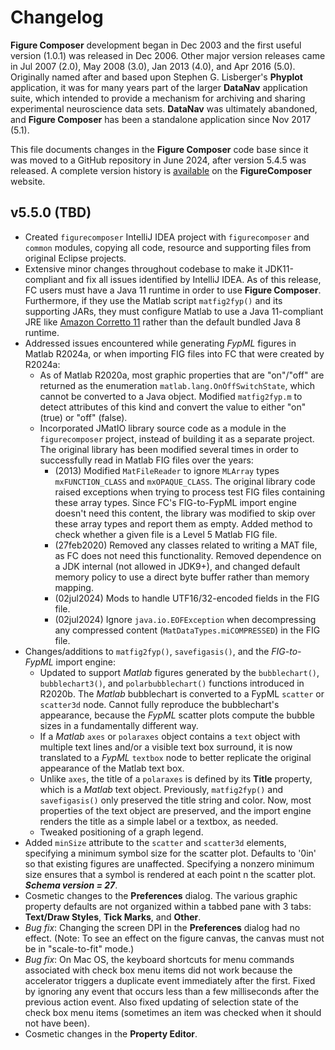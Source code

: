 # Changelog

**Figure Composer** development began in Dec 2003 and the first useful version (1.0.1) was released in Dec 2006.
Other major version releases came in Jul 2007 (2.0), May 2008 (3.0), Jan 2013 (4.0), and Apr 2016 (5.0). Originally 
named after and based upon Stephen G. Lisberger's **Phyplot** application, it was for many years part of the larger
**DataNav** application suite, which intended to provide a mechanism for archiving and sharing experimental 
neuroscience data sets. **DataNav** was ultimately abandoned, and **Figure Composer** has been a standalone application 
since Nov 2017 (5.1).

This file documents changes in the **Figure Composer** code base since it was moved to a GitHub repository in June 
2024, after version 5.4.5 was released. A complete version history is 
[available](https://sites.google.com/a/srscicomp.com/figure-composer/version-history) on the **FigureComposer** website.

## v5.5.0 (TBD)
- Created `figurecomposer` IntelliJ IDEA project with `figurecomposer` and `common` modules, copying all code, resource 
and supporting files from original Eclipse projects.
- Extensive minor changes throughout codebase to make it JDK11-compliant and fix all issues identified by IntelliJ IDEA.
As of this release, FC users must have a Java 11 runtime in order to use **Figure Composer**. Furthermore, if they use
the Matlab script `matfig2fyp()` and its supporting JARs, they must configure Matlab to use a Java 11-compliant JRE like
[Amazon Corretto 11](https://docs.aws.amazon.com/corretto/latest/corretto-11-ug/what-is-corretto-11.html) rather than 
the default bundled Java 8 runtime.
- Addressed issues encountered while generating _FypML_ figures in Matlab R2024a, or when importing FIG files into FC 
that were created by R2024a:
  - As of Matlab R2020a, most graphic properties that are "on"/"off" are returned as the enumeration 
  `matlab.lang.OnOffSwitchState`, which cannot be converted to a Java object. Modified `matfig2fyp.m` to detect 
  attributes of this kind and convert the value to either "on" (true) or "off" (false).
  - Incorporated JMatIO library source code as a module in the `figurecomposer` project, instead of building it as a 
  separate project. The original library has been modified several times in order to successfully read in Matlab FIG 
  files over the years:
      - (2013) Modified `MatFileReader` to ignore `MLArray` types `mxFUNCTION_CLASS` and `mxOPAQUE_CLASS`. The original 
      library code raised exceptions when trying to process test FIG files containing these array types. Since FC's
      FIG-to-FypML import engine doesn't need this content, the library was modified to skip over these array types and 
      report them as empty. Added method to check whether a given file is a Level 5 Matlab FIG file.
      - (27feb2020) Removed any classes related to writing a MAT file, as FC does not need this functionality. Removed
      dependence on a JDK internal (not allowed in JDK9+), and changed default memory policy to use a direct byte buffer
      rather than memory mapping. 
      - (02jul2024) Mods to handle UTF16/32-encoded fields in the FIG file. 
      - (02jul2024) Ignore `java.io.EOFException` when decompressing any compressed content (`MatDataTypes.miCOMPRESSED`) 
      in the FIG file. 
- Changes/additions to `matfig2fyp()`, `savefigasis()`, and the _FIG-to-FypML_ import engine:
  - Updated to support _Matlab_ figures generated by the `bubblechart()`, `bubblechart3()`, and `polarbubblechart()` 
  functions introduced in R2020b. The _Matlab_ bubblechart is converted to a FypML `scatter` or `scatter3d` node. Cannot 
  fully reproduce the bubblechart's appearance, because the _FypML_ scatter plots compute the bubble sizes in a 
  fundamentally different way.
  - If a _Matlab_ `axes` or `polaraxes` object contains a `text` object with multiple text lines and/or a visible text
  box surround, it is now translated to a _FypML_ `textbox` node to better replicate the original appearance of the
  Matlab text box.
  - Unlike `axes`, the title of a `polaraxes` is defined by its **Title** property, which is a _Matlab_ text object.
  Previously, `matfig2fyp()` and `savefigasis()` only preserved the title string and color. Now, most properties of the 
  text object are preserved, and the import engine renders the title as a simple label or a textbox, as needed.
  - Tweaked positioning of a graph legend.
- Added `minSize` attribute to the `scatter` and `scatter3d` elements, specifying a minimum symbol size for the scatter
plot. Defaults to '0in' so that existing figures are unaffected. Specifying a nonzero minimum size ensures that a symbol
is rendered at each point n the scatter plot. **_Schema version = 27_**.
- Cosmetic changes to the **Preferences** dialog. The various graphic property defaults are not organized within a 
tabbed pane with 3 tabs: **Text/Draw Styles**, **Tick Marks**, and **Other**.
- _Bug fix_: Changing the screen DPI in the **Preferences** dialog had no effect. (Note: To see an effect on the figure
canvas, the canvas must not be in "scale-to-fit" mode.)
- _Bug fix_: On Mac OS, the keyboard shortcuts for menu commands associated with check box menu items did not work 
because the accelerator triggers a duplicate event immediately after the first. Fixed by ignoring any event that occurs
less than a few milliseconds after the previous action event. Also fixed updating of selection state of the check box 
menu items (sometimes an item was checked when it should not have been).
- Cosmetic changes in the **Property Editor**.

